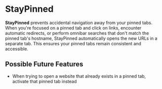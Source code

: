 # StayPinned

**StayPinned** prevents accidental navigation away from your pinned tabs. When you're focused on a pinned tab and click on links, encounter automatic redirects, or perform omnibar searches that don't match the pinned tab's hostname, StayPinned automatically opens the new URLs in a separate tab. This ensures your pinned tabs remain consistent and accessible.

## Possible Future Features

- When trying to open a website that already exists in a pinned tab, activate that pinned tab instead
